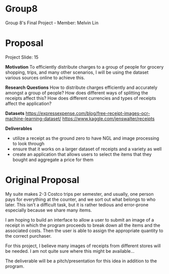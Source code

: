 # Group8
Group 8's Final Project - Member: Melvin Lin

# Proposal 
Project Slide: 15

**Motivation**
To efficiently distribute charges to a group of people for grocery shopping, trips, and many other scenarios, I will be using the dataset various sources online to achieve this. 

**Research Questions**
How to distribute charges efficiently and accurately amongst a group of people? 
How does different ways of splitting the receipts affect this?
How does different currencies and types of receipts affect the application?

**Datasets**
https://expressexpense.com/blog/free-receipt-images-ocr-machine-learning-dataset/
https://www.kaggle.com/jenswalter/receipts

**Deliverables**
* utilize a receipt as the ground zero to have NGL and image processing to look through
* ensure that it works on a larger dataset of receipts and a variety as well
* create an application that allows users to select the items that they bought and aggregate a price for them

# Original Proposal
My suite makes 2-3 Costco trips per semester, and usually, one person pays for everything at the counter, and we sort out what belongs to who later. This isn’t a difficult task, but it is rather tedious and error-prone especially because we share many items.

I am hoping to build an interface to allow a user to submit an image of a receipt in which the program proceeds to break down all the items and the associated costs. Then the user is able to assign the appropriate quantity to the correct purchaser.

For this project, I believe many images of receipts from different stores will be needed. I am not quite sure where this might be available...

The deliverable will be a pitch/presentation for this idea in addition to the program.



